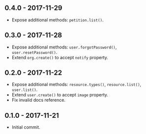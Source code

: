 ## 0.4.0 - 2017-11-29

* Expose additional methods: `petition.list()`.

## 0.3.0 - 2017-11-28

* Expose additional methods: `user.forgotPassword()`, `user.resetPassword()`.
* Extend `org.create()` to accept `notify` property.

## 0.2.0 - 2017-11-22

* Expose additional methods: `resource.types()`, `resource.list()`, `user.list()`.
* Extend `user.create()` to accept `image` property.
* Fix invalid docs reference.

## 0.1.0 - 2017-11-21

* Initial commit.
